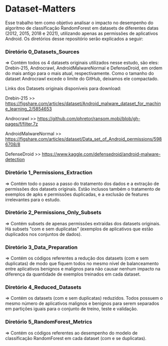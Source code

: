# Dataset-Matters

Esse trabalho tem como objetivo analisar o impacto no desempenho do algoritmo de classificação RandomForest em datasets de diferentes datas (2012, 2015, 2018 e 2021), utilizando apenas as permissões de aplicativos Android. Os diretórios desse repositório serão explicados a seguir:

### Diretório 0_Datasets_Sources 
=> Contém todos os 4 datasets originais utilizados nesse estudo, são eles: Drebin-215, Androcrawl, AndroidMalwareNormal e DefenseDroid, em ordem do mais antigo para o mais atual, respectivamente. Como o tamanho do dataset Androcrawl excede o limite do GitHub, deixamos ele compactado.

  Links dos Datasets originais disponíveis para download:

  Drebin-215           >> https://figshare.com/articles/dataset/Android_malware_dataset_for_machine_learning_2/5854653
  
  Androcrawl           >> https://github.com/phretor/ransom.mobi/blob/gh-pages/f/filter.7z
  
  AndroidMalwareNormal >> https://figshare.com/articles/dataset/Data_set_of_Android_permissions/5986708/8
  
  DefenseDroid         >> https://www.kaggle.com/defensedroid/android-malware-detection

### Diretório 1_Permissions_Extraction 
=> Contém todo o passo a passo do tratamento dos dados e a extração de permissões dos datasets originais. Estão inclusos também o tratamento de exemplos de apks e permissões duplicadas, e a exclusão de features irrelevantes para o estudo.

### Diretório 2_Permissions_Only_Subsets 
=> Contém subsets de apenas permissões extraídas dos datasets originais. Há subsets "com e sem duplicatas" (exemplos de aplicativos que estão duplicados nos conjuntos de dados).

### Diretório 3_Data_Preparation 
=> Contém os códigos referentes a redução dos datasets (com e sem duplicatas) de modo que fiquem todos no mesmo nível de balanceamento entre aplicativos benignos e malignos para não causar nenhum impacto na diferença da quantidade de exemplos treinados em cada dataset.

### Diretório 4_Reduced_Datasets 
=> Contém os datasets (com e sem duplicatas) reduzidos. Todos possuem o mesmo número de aplicativos malignos e benignos para serem separados em partições iguais para o conjunto de treino, teste e validação.

### Diretório 5_RandomForest_Metrics
=> Contém os códigos referentes ao desempenho do modelo de classificação RandomForest em cada dataset (com e se duplicatas).
